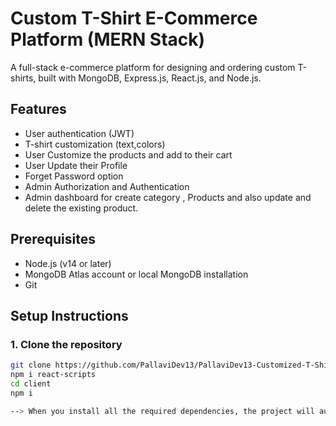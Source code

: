 # Custom T-Shirt E-Commerce Platform (MERN Stack)

A full-stack e-commerce platform for designing and ordering custom T-shirts, built with MongoDB, Express.js, React.js, and Node.js.

## Features

- User authentication (JWT)
- T-shirt customization (text,colors)
- User Customize the products and add to their cart
- User Update their Profile 
- Forget Password option 
- Admin Authorization and Authentication
- Admin dashboard for create category , Products and also update and delete the existing product.

## Prerequisites

- Node.js (v14 or later)
- MongoDB Atlas account or local MongoDB installation
- Git

## Setup Instructions

### 1. Clone the repository

```bash
git clone https://github.com/PallaviDev13/PallaviDev13-Customized-T-Shirt-ECommerce-Website.git
npm i react-scripts
cd client
npm i

--> When you install all the required dependencies, the project will automatically run without errors.
